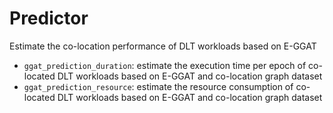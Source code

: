 # Predictor
Estimate the co-location performance of DLT workloads based on E-GGAT
- `ggat_prediction_duration`: estimate the execution time per epoch of co-located DLT workloads based on E-GGAT and co-location graph dataset
- `ggat_prediction_resource`: estimate the resource consumption of co-located DLT workloads based on E-GGAT and co-location graph dataset
